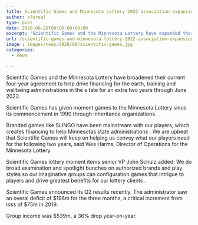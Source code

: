 ```yaml
---
title: Scientific Games and Minnesota Lottery 2022 association expansion
author: xforeal 
type: post
date: 2020-08-20T00:00:00+00:00
excerpt: 'Scientific Games and the Minnesota Lottery have expanded their current four-year contract tohelp drive subsidizing for nature, training and wellbeing administrations in the state foran additionaltwo years through June 2022 '
url: /scientific-games-and-minnesota-lottery-2022-association-expansion/
image : images/news/2020/08/scientific-games.jpg
categories:
  - news

---
```

<span data-contrast="auto">Scientific Games and the Minnesota Lottery have broadened their current four-year agreement to </span><span data-contrast="auto">help drive financing for the earth, training and wellbeing administrations in the s </span><span data-contrast="auto">tate for </span><span data-contrast="auto">an extra </span><span data-contrast="auto">two years through June 2022. </span><span data-ccp-props="{" />

<span data-contrast="auto">Scientific Games has given moment games to the Minnesota Lottery since its commencement in 1990 through inheritance organizations. </span>

<span data-contrast="auto" /> <span data-contrast="auto">Branded games like SLINGO have been mainstream with our players, which creates financing to help Minnesotas state administrations </span><span data-contrast="auto">. </span><span data-contrast="auto">We are upbeat that Scientific Games will keep on helping us convey what our players need for the following two years, said Wes Harms, Director of Operations for the Minnesota Lottery. </span><span data-ccp-props="{" />

<span data-contrast="auto">Scientific Games </span><span data-contrast="auto" /><span data-contrast="auto">lottery moment items </span><span data-contrast="auto">senior VP </span><span data-contrast="auto">John Schulz </span><span data-contrast="auto">added: </span><span data-contrast="auto">We do broad examination and spotlight bunches on authorized brands and play styles so our imaginative groups can configuration games that intrigue to players and drive greatest benefits for our lottery clients </span><span data-contrast="auto">. </span><span data-ccp-props="{" />

<span data-ccp-props="{">Scientific Games announced its Q2 results recently. The administrator saw an overal deficit of $198m for the three months, a critical increment from loss of $75m in 2019. </span>

<span data-ccp-props="{">Group income was $539m, a 36&percnt; drop year-on-year. </span>